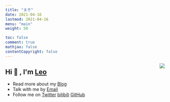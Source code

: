 ```yaml
---
title: "关于"
date: 2021-04-16
lastmod: 2021-04-16
menu: "main"
weight: 50

toc: false
comment: true
mathjax: false
contentCopyright: false
---
```


<img align="right" src="https://github-readme-stats.vercel.app/api/top-langs/?username=wangrunlin&layout=compact" />

## Hi :wave: , I'm [Leo](https://wangrunlin.com)

- Read more about my [Blog](https://wangrunlin.com/blog/post)
- Talk with me by [Email](mailto:leo@alin.run)
- Follow me on [Twitter](https://twitter.com/Leo36363824) [bilibili](https://space.bilibili.com/294989861) [GitHub](https://github.com/wangrunlin)

